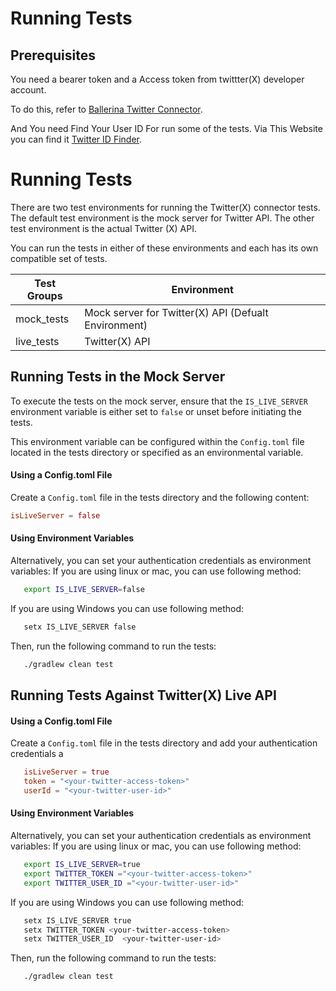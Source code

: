 # Running Tests

## Prerequisites
You need a bearer token and a Access token from twittter(X) developer account.

To do this, refer to [Ballerina Twitter Connector](https://github.com/ballerina-platform/module-ballerinax-twitter/blob/main/ballerina/Module.md).

And You need Find Your User ID For run some of the tests.
Via This Website you can find it [Twitter ID Finder](https://twiteridfinder.com/).

# Running Tests

There are two test environments for running the Twitter(X) connector tests. The default test environment is the mock server for Twitter API. The other test environment is the actual Twitter (X) API. 

You can run the tests in either of these environments and each has its own compatible set of tests.

 Test Groups | Environment                                       
-------------|---------------------------------------------------
 mock_tests  | Mock server for Twitter(X) API (Defualt Environment) 
 live_tests  | Twitter(X) API                                       

## Running Tests in the Mock Server

To execute the tests on the mock server, ensure that the `IS_LIVE_SERVER` environment variable is either set to `false` or unset before initiating the tests. 

This environment variable can be configured within the `Config.toml` file located in the tests directory or specified as an environmental variable.

#### Using a Config.toml File

Create a `Config.toml` file in the tests directory and the following content:

```toml
isLiveServer = false
```

#### Using Environment Variables

Alternatively, you can set your authentication credentials as environment variables:
If you are using linux or mac, you can use following method:
```bash
   export IS_LIVE_SERVER=false
```
If you are using Windows you can use following method:
```bash
   setx IS_LIVE_SERVER false
```
Then, run the following command to run the tests:

```bash
   ./gradlew clean test
```

## Running Tests Against Twitter(X) Live API

#### Using a Config.toml File

Create a `Config.toml` file in the tests directory and add your authentication credentials a

```toml
   isLiveServer = true
   token = "<your-twitter-access-token>"
   userId = "<your-twitter-user-id>"
```

#### Using Environment Variables

Alternatively, you can set your authentication credentials as environment variables:
If you are using linux or mac, you can use following method:
```bash
   export IS_LIVE_SERVER=true
   export TWITTER_TOKEN ="<your-twitter-access-token>"
   export TWITTER_USER_ID ="<your-twitter-user-id>"
```

If you are using Windows you can use following method:
```bash
   setx IS_LIVE_SERVER true
   setx TWITTER_TOKEN <your-twitter-access-token>
   setx TWITTER_USER_ID  <your-twitter-user-id>
```
Then, run the following command to run the tests:

```bash
   ./gradlew clean test 
```
